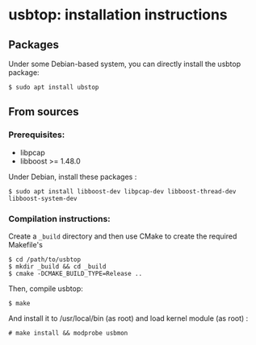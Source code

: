 usbtop: installation instructions
=================================

Packages
--------

Under some Debian-based system, you can directly install the usbtop package:

```
$ sudo apt install ubstop
```

From sources
------------

### Prerequisites:

  * libpcap
  * libboost >= 1.48.0

Under Debian, install these packages :

```
$ sudo apt install libboost-dev libpcap-dev libboost-thread-dev libboost-system-dev
```

### Compilation instructions:

Create a ``_build`` directory and then use CMake to create the required Makefile's

```
$ cd /path/to/usbtop
$ mkdir _build && cd _build
$ cmake -DCMAKE_BUILD_TYPE=Release ..
```

Then, compile usbtop:

```
$ make
```

And install it to /usr/local/bin (as root) and load kernel module (as root) :

```
# make install && modprobe usbmon
```
